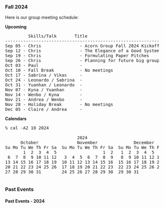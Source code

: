 ### Fall 2024

Here is our group meeting schedule:

<b>Upcoming</b>
<pre>
         Skills/Talk       Title
---------------------------------------------------------------------------
Sep 05 - Chris               - Acorn Group Fall 2024 Kickoff Meeting
Sep 12 - Chris               - The Elegance of a Good Systems Paper, by Kayvon
Sep 19 - Chris               - Formulating Paper Pitches
Sep 26 - Chris               - Planning for future big group meetings this semester
Oct 03 - Paul                -
Oct 10 - Fall Break          - No meetings
Oct 17 - Sabrina / Vikas     -
Oct 24 - Leonardo / Sabrina  -
Oct 31 - Yuanhan / Leonardo  -
Nov 07 - Kyna / Yuanhan      -
Nov 14 - Wenbo / Kyna        -
Nov 21 - Andrea / Wenbo      -
Nov 28 - Holiday Break       - No meetings
Dec 05 - Claire / Andrea     -
</pre>


<!-- Note: to work correctly, the reminder robot needs the above schedule to be delimited by "<b>Upcoming</b>" and "\pre" -->

<b>Calendars</b>
<pre>
% cal -A2 10 2024

                            2024
      October               November              December
Su Mo Tu We Th Fr Sa  Su Mo Tu We Th Fr Sa  Su Mo Tu We Th Fr Sa
       1  2  3  4  5                  1  2   1  2  3  4  5  6  7
 6  7  8  9 10 11 12   3  4  5  6  7  8  9   8  9 10 11 12 13 14
13 14 15 16 17 18 19  10 11 12 13 14 15 16  15 16 17 18 19 20 21
20 21 22 23 24 25 26  17 18 19 20 21 22 23  22 23 24 25 26 27 28
27 28 29 30 31        24 25 26 27 28 29 30  29 30 31

</pre>

### Past Events

#### Past Events - 2024

```
```

